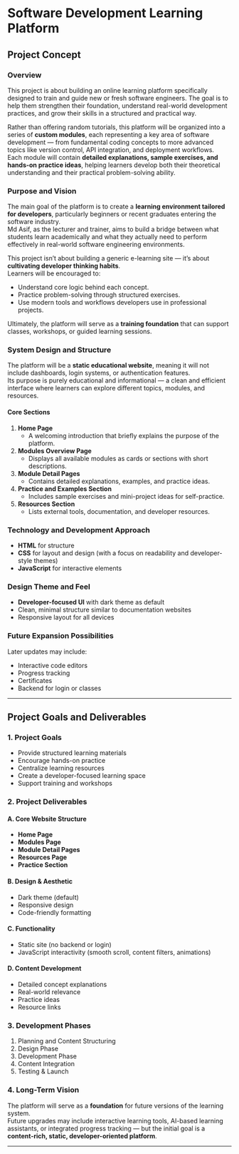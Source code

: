 # Software Development Learning Platform

## Project Concept

### Overview
This project is about building an online learning platform specifically designed to train and guide new or fresh software engineers. The goal is to help them strengthen their foundation, understand real-world development practices, and grow their skills in a structured and practical way.

Rather than offering random tutorials, this platform will be organized into a series of **custom modules**, each representing a key area of software development — from fundamental coding concepts to more advanced topics like version control, API integration, and deployment workflows.  
Each module will contain **detailed explanations, sample exercises, and hands-on practice ideas**, helping learners develop both their theoretical understanding and their practical problem-solving ability.

### Purpose and Vision
The main goal of the platform is to create a **learning environment tailored for developers**, particularly beginners or recent graduates entering the software industry.  
Md Asif, as the lecturer and trainer, aims to build a bridge between what students learn academically and what they actually need to perform effectively in real-world software engineering environments.

This project isn’t about building a generic e-learning site — it’s about **cultivating developer thinking habits**.  
Learners will be encouraged to:
- Understand core logic behind each concept.
- Practice problem-solving through structured exercises.
- Use modern tools and workflows developers use in professional projects.

Ultimately, the platform will serve as a **training foundation** that can support classes, workshops, or guided learning sessions.

### System Design and Structure
The platform will be a **static educational website**, meaning it will not include dashboards, login systems, or authentication features.  
Its purpose is purely educational and informational — a clean and efficient interface where learners can explore different topics, modules, and resources.

#### Core Sections
1. **Home Page**
   - A welcoming introduction that briefly explains the purpose of the platform.
2. **Modules Overview Page**
   - Displays all available modules as cards or sections with short descriptions.
3. **Module Detail Pages**
   - Contains detailed explanations, examples, and practice ideas.
4. **Practice and Examples Section**
   - Includes sample exercises and mini-project ideas for self-practice.
5. **Resources Section**
   - Lists external tools, documentation, and developer resources.

### Technology and Development Approach
- **HTML** for structure  
- **CSS** for layout and design (with a focus on readability and developer-style themes)  
- **JavaScript** for interactive elements  

### Design Theme and Feel
- **Developer-focused UI** with dark theme as default  
- Clean, minimal structure similar to documentation websites  
- Responsive layout for all devices  

### Future Expansion Possibilities
Later updates may include:
- Interactive code editors  
- Progress tracking  
- Certificates  
- Backend for login or classes  

---

## Project Goals and Deliverables

### 1. Project Goals
- Provide structured learning materials  
- Encourage hands-on practice  
- Centralize learning resources  
- Create a developer-focused learning space  
- Support training and workshops  

### 2. Project Deliverables

#### A. Core Website Structure
- **Home Page**
- **Modules Page**
- **Module Detail Pages**
- **Resources Page**
- **Practice Section**

#### B. Design & Aesthetic
- Dark theme (default)
- Responsive design
- Code-friendly formatting

#### C. Functionality
- Static site (no backend or login)
- JavaScript interactivity (smooth scroll, content filters, animations)

#### D. Content Development
- Detailed concept explanations
- Real-world relevance
- Practice ideas
- Resource links

### 3. Development Phases
1. Planning and Content Structuring  
2. Design Phase  
3. Development Phase  
4. Content Integration  
5. Testing & Launch  

### 4. Long-Term Vision
The platform will serve as a **foundation** for future versions of the learning system.  
Future upgrades may include interactive learning tools, AI-based learning assistants, or integrated progress tracking — but the initial goal is a **content-rich, static, developer-oriented platform**.

---
